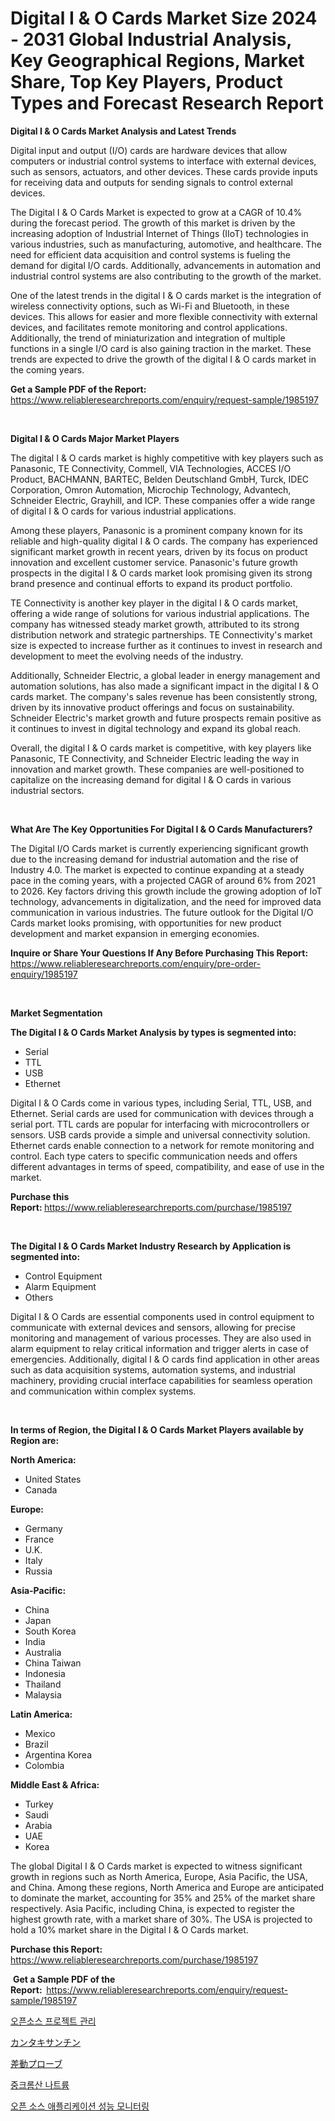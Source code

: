 <p><h1>Digital I & O Cards Market Size 2024 - 2031 Global Industrial Analysis, Key Geographical Regions, Market Share, Top Key Players, Product Types and Forecast Research Report</h1></p><p><strong>Digital I & O Cards Market Analysis and Latest Trends</strong></p>
<p><p>Digital input and output (I/O) cards are hardware devices that allow computers or industrial control systems to interface with external devices, such as sensors, actuators, and other devices. These cards provide inputs for receiving data and outputs for sending signals to control external devices.</p><p>The Digital I & O Cards Market is expected to grow at a CAGR of 10.4% during the forecast period. The growth of this market is driven by the increasing adoption of Industrial Internet of Things (IIoT) technologies in various industries, such as manufacturing, automotive, and healthcare. The need for efficient data acquisition and control systems is fueling the demand for digital I/O cards. Additionally, advancements in automation and industrial control systems are also contributing to the growth of the market.</p><p>One of the latest trends in the digital I & O cards market is the integration of wireless connectivity options, such as Wi-Fi and Bluetooth, in these devices. This allows for easier and more flexible connectivity with external devices, and facilitates remote monitoring and control applications. Additionally, the trend of miniaturization and integration of multiple functions in a single I/O card is also gaining traction in the market. These trends are expected to drive the growth of the digital I & O cards market in the coming years.</p></p>
<p><strong>Get a Sample PDF of the Report:&nbsp;</strong> <a href="https://www.reliableresearchreports.com/enquiry/request-sample/1985197">https://www.reliableresearchreports.com/enquiry/request-sample/1985197</a></p>
<p>&nbsp;</p>
<p><strong>Digital I & O Cards Major Market Players</strong></p>
<p><p>The digital I & O cards market is highly competitive with key players such as Panasonic, TE Connectivity, Commell, VIA Technologies, ACCES I/O Product, BACHMANN, BARTEC, Belden Deutschland GmbH, Turck, IDEC Corporation, Omron Automation, Microchip Technology, Advantech, Schneider Electric, Grayhill, and ICP. These companies offer a wide range of digital I & O cards for various industrial applications.</p><p>Among these players, Panasonic is a prominent company known for its reliable and high-quality digital I & O cards. The company has experienced significant market growth in recent years, driven by its focus on product innovation and excellent customer service. Panasonic's future growth prospects in the digital I & O cards market look promising given its strong brand presence and continual efforts to expand its product portfolio.</p><p>TE Connectivity is another key player in the digital I & O cards market, offering a wide range of solutions for various industrial applications. The company has witnessed steady market growth, attributed to its strong distribution network and strategic partnerships. TE Connectivity's market size is expected to increase further as it continues to invest in research and development to meet the evolving needs of the industry.</p><p>Additionally, Schneider Electric, a global leader in energy management and automation solutions, has also made a significant impact in the digital I & O cards market. The company's sales revenue has been consistently strong, driven by its innovative product offerings and focus on sustainability. Schneider Electric's market growth and future prospects remain positive as it continues to invest in digital technology and expand its global reach.</p><p>Overall, the digital I & O cards market is competitive, with key players like Panasonic, TE Connectivity, and Schneider Electric leading the way in innovation and market growth. These companies are well-positioned to capitalize on the increasing demand for digital I & O cards in various industrial sectors.</p></p>
<p>&nbsp;</p>
<p><strong>What Are The Key Opportunities For Digital I & O Cards Manufacturers?</strong></p>
<p><p>The Digital I/O Cards market is currently experiencing significant growth due to the increasing demand for industrial automation and the rise of Industry 4.0. The market is expected to continue expanding at a steady pace in the coming years, with a projected CAGR of around 6% from 2021 to 2026. Key factors driving this growth include the growing adoption of IoT technology, advancements in digitalization, and the need for improved data communication in various industries. The future outlook for the Digital I/O Cards market looks promising, with opportunities for new product development and market expansion in emerging economies.</p></p>
<p><strong>Inquire or Share Your Questions If Any Before Purchasing This Report:</strong> <a href="https://www.reliableresearchreports.com/enquiry/pre-order-enquiry/1985197">https://www.reliableresearchreports.com/enquiry/pre-order-enquiry/1985197</a></p>
<p>&nbsp;</p>
<p><strong>Market Segmentation</strong></p>
<p><strong>The Digital I & O Cards Market Analysis by types is segmented into:</strong></p>
<p><ul><li>Serial</li><li>TTL</li><li>USB</li><li>Ethernet</li></ul></p>
<p><p>Digital I & O Cards come in various types, including Serial, TTL, USB, and Ethernet. Serial cards are used for communication with devices through a serial port. TTL cards are popular for interfacing with microcontrollers or sensors. USB cards provide a simple and universal connectivity solution. Ethernet cards enable connection to a network for remote monitoring and control. Each type caters to specific communication needs and offers different advantages in terms of speed, compatibility, and ease of use in the market.</p></p>
<p><strong>Purchase this Report:&nbsp;</strong><a href="https://www.reliableresearchreports.com/purchase/1985197">https://www.reliableresearchreports.com/purchase/1985197</a></p>
<p>&nbsp;</p>
<p><strong>The Digital I & O Cards Market Industry Research by Application is segmented into:</strong></p>
<p><ul><li>Control Equipment</li><li>Alarm Equipment</li><li>Others</li></ul></p>
<p><p>Digital I & O Cards are essential components used in control equipment to communicate with external devices and sensors, allowing for precise monitoring and management of various processes. They are also used in alarm equipment to relay critical information and trigger alerts in case of emergencies. Additionally, digital I & O cards find application in other areas such as data acquisition systems, automation systems, and industrial machinery, providing crucial interface capabilities for seamless operation and communication within complex systems.</p></p>
<p>&nbsp;</p>
<p><strong>In terms of Region, the Digital I & O Cards Market Players available by Region are:</strong></p>
<p>
    <p> <strong> North America: </strong>
        <ul>
            <li>United States</li>
            <li>Canada</li>
        </ul>
        </p> 
    <p> <strong> Europe: </strong>
        <ul>
            <li>Germany</li>
            <li>France</li>
            <li>U.K.</li>
            <li>Italy</li>
            <li>Russia</li>
        </ul>
        </p> 
    <p> <strong> Asia-Pacific: </strong>
        <ul>
            <li>China</li>
            <li>Japan</li>
            <li>South Korea</li>
            <li>India</li>
            <li>Australia</li>
            <li>China Taiwan</li>
            <li>Indonesia</li>
            <li>Thailand</li>
            <li>Malaysia</li>
        </ul>
        </p> 
    <p> <strong> Latin America: </strong>
        <ul>
            <li>Mexico</li>
            <li>Brazil</li>
            <li>Argentina Korea</li>
            <li>Colombia</li>
        </ul>
        </p> 
    <p> <strong> Middle East & Africa: </strong>
        <ul>
            <li>Turkey</li>
            <li>Saudi</li>
            <li>Arabia</li>
            <li>UAE</li>
            <li>Korea</li>
        </ul>
    </p>
    </p>
<p><p>The global Digital I & O Cards market is expected to witness significant growth in regions such as North America, Europe, Asia Pacific, the USA, and China. Among these regions, North America and Europe are anticipated to dominate the market, accounting for 35% and 25% of the market share respectively. Asia Pacific, including China, is expected to register the highest growth rate, with a market share of 30%. The USA is projected to hold a 10% market share in the Digital I & O Cards market.</p></p>
<p><strong>Purchase this Report: </strong><a href="https://www.reliableresearchreports.com/purchase/1985197">https://www.reliableresearchreports.com/purchase/1985197</a></p>
<p>&nbsp;<strong>Get a Sample PDF of the Report:&nbsp;&nbsp;</strong><a href="https://www.reliableresearchreports.com/enquiry/request-sample/1985197">https://www.reliableresearchreports.com/enquiry/request-sample/1985197</a></p>
<p><strong></strong></p>
<p><p><a href="https://github.com/CliftonFisher9067/Market-Research-Report-List-1/blob/main/809823113293.md">오픈소스 프로젝트 관리</a></p><p><a href="https://medium.com/@levihamilton5801940/%E3%82%AB%E3%83%B3%E3%82%BF%E3%82%AD%E3%82%B5%E3%83%B3%E3%83%81%E3%83%B3%E5%B8%82%E5%A0%B4%E3%83%AC%E3%83%9D%E3%83%BC%E3%83%88%E3%81%AF-%E3%81%93%E3%81%AE%E5%B8%82%E5%A0%B4%E3%81%AE%E6%9C%80%E6%96%B0%E3%81%AE%E3%83%88%E3%83%AC%E3%83%B3%E3%83%89%E3%82%84%E6%88%90%E9%95%B7%E6%A9%9F%E4%BC%9A%E3%82%92%E6%98%8E%E3%82%89%E3%81%8B%E3%81%AB%E3%81%97%E3%81%BE%E3%81%99-9729841f0c61">カンタキサンチン</a></p><p><a href="https://medium.com/@aaronanfotrrd897367/2024%E5%B9%B4%E3%81%8B%E3%82%892031%E5%B9%B4%E3%81%BE%E3%81%A7%E3%81%AE%E6%9C%9F%E9%96%93%E3%81%AE%E3%83%87%E3%82%A3%E3%83%95%E3%82%A1%E3%83%AC%E3%83%B3%E3%82%B7%E3%83%A3%E3%83%AB%E3%83%97%E3%83%AD%E3%83%BC%E3%83%96%E5%B8%82%E5%A0%B4%E5%88%86%E6%9E%90%E3%81%A8%E3%82%B5%E3%82%A4%E3%82%BA%E4%BA%88%E6%B8%AC-246e1897c059">差動プローブ</a></p><p><a href="https://medium.com/@jomosley1999/%EC%86%8C%EB%93%90-%EB%8B%A4%EC%9D%B4%ED%81%AC%EB%A1%9C%EB%A9%94%EC%9D%B4%ED%8A%B8-%EC%8B%9C%EC%9E%A5-%EC%9C%A0%ED%98%95-%EC%9D%91%EC%9A%A9-%EB%B0%8F-%EC%A7%80%EB%A6%AC%EB%B3%84-%EC%A2%85%ED%95%A9-%ED%8F%89%EA%B0%80-42bf0b65cec3">중크롬산 나트륨</a></p><p><a href="https://github.com/fernandotryO5lson96765/Market-Research-Report-List-1/blob/main/322160013294.md">오픈 소스 애플리케이션 성능 모니터링</a></p></p>